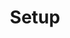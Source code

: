 ---
title: Setup
time_start: 2023-01-29T19:00:00.000Z
time_close: ""
week_number: 1
credit:
  - Pete
  - Minh
  - Richard
featured: true
slides: Week XXX.pdf
recording: https://www.youtube.com/watch?v=jNvyrUlmlm8
tags:
  - welcome
  - setup
---